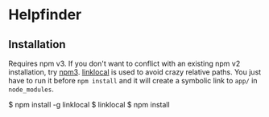 # Helpfinder

## Installation

Requires npm v3. If you don't want to conflict with an existing npm v2 installation, try [npm3](https://www.npmjs.com/package/npm3). [linklocal](https://www.npmjs.com/package/linklocal) is used to avoid crazy relative paths. You just have to run it before `npm install` and it will create a symbolic link to `app/` in `node_modules`.

$ npm install -g linklocal
$ linklocal
$ npm install
